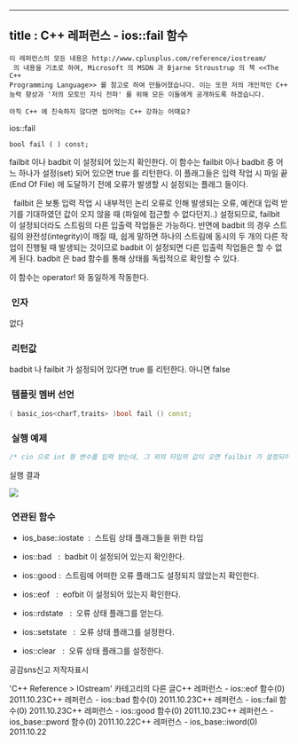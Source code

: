 ----------------
title : C++ 레퍼런스 - ios::fail 함수
--------------



```warning
이 레퍼런스의 모든 내용은 http://www.cplusplus.com/reference/iostream/
 의 내용을 기초로 하여, Microsoft 의 MSDN 과 Bjarne Stroustrup 의 책 <<The C++ 
Programming Language>> 를 참고로 하여 만들어졌습니다. 이는 또한 저의 개인적인 C++ 능력 향상과 '저의 모토인 지식 전파' 를 위해 모든 이들에게 공개하도록 하겠습니다.
```

```info
아직 C++ 에 친숙하지 않다면 씹어먹는 C++ 강좌는 어때요?
```

ios::fail





```info
bool fail ( ) const;
```


failbit 이나 badbit 이 설정되어 있는지 확인한다. 
이 함수는 failbit 이나 badbit 중 어느 하나가 설정(set) 되어 있으면 true 를 리턴한다. 이 플래그들은 입력 작업 시 파일 끝(End Of File) 에 도달하기 전에 오류가 발생할 시 설정되는 플래그 들이다. 

  failbit 은 보통 입력 작업 시 내부적인 논리 오류로 인해 발생되는 오류, 예컨대 입력 받기를 기대하였던 값이 오지 않을 때 (파일에 접근할 수 없다던지..) 설정되므로, failbit 이 설정되더라도 스트림의 다른 입출력 작업들은 가능하다. 반면에 badbit 의 경우 스트림의 완전성(integrity)이 깨질 때, 쉽게 말하면 하나의 스트림에 동시의 두 개의 다른 작업이 진행될 때 발생되는 것이므로 badbit 이 설정되면 다른 입출력 작업들은 할 수 없게 된다. badbit 은 bad 함수를 통해 상태를 독립적으로 확인할 수 있다.

이 함수는 operator! 와 동일하게 작동한다.



###  인자


없다



###  리턴값




badbit 나 failbit 가 설정되어 있다면 true 를 리턴한다. 아니면 false



###  템플릿 멤버 선언




```cpp
( basic_ios<charT,traits> )bool fail () const;
```




###  실행 예제




```cpp
/* cin 으로 int 형 변수를 입력 받는데, 그 외의 타입의 값이 오면 failbit 가 설정되어 입력을 중지한다.*/#include <iostream>using namespace std;int main( ) {    int i;    while(! cin.fail())    {        cin >> i;        cout << "What you typed : " << i << endl;    }    return 0;}
```


실행 결과


![](http://img1.daumcdn.net/thumb/R1920x0/?fname=http%3A%2F%2Fcfile23.uf.tistory.com%2Fimage%2F203CBC3E4EA35BD02BF7FF)




###  연관된 함수





* ios_base::iostate  :  스트림 상태 플래그들을 위한 타입

* ios::bad
  :  badbit 이 설정되어 있는지 확인한다.  



* ios::good
 :  스트림에 어떠한 오류 플래그도 설정되지 않았는지 확인한다.



* ios::eof
  :  eofbit 이 설정되어 있는지 확인한다. 

* ios::rdstate
  :  오류 상태 플래그를 얻는다. 

* ios::setstate
  :  오류 상태 플래그를 설정한다.

* ios::clear
  :  오류 상태 플래그를 설정한다.





공감sns신고
저작자표시

'C++ Reference > IOstream' 카테고리의 다른 글C++ 레퍼런스 - ios::eof 함수(0)
2011.10.23C++ 레퍼런스 - ios::bad 함수(0)
2011.10.23C++ 레퍼런스 - ios::fail 함수(0)
2011.10.23C++ 레퍼런스 - ios::good 함수(0)
2011.10.23C++ 레퍼런스 - ios_base::pword 함수(0)
2011.10.22C++ 레퍼런스 - ios_base::iword(0)
2011.10.22

